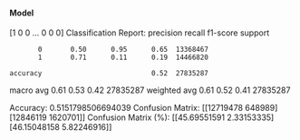 #### Model
[1 0 0 ... 0 0 0]
Classification Report:
              precision    recall  f1-score   support

           0       0.50      0.95      0.65  13368467
           1       0.71      0.11      0.19  14466820

    accuracy                           0.52  27835287
   macro avg       0.61      0.53      0.42  27835287
weighted avg       0.61      0.52      0.41  27835287

Accuracy: 0.5151798506694039
Confusion Matrix:
[[12719478   648989]
 [12846119  1620701]]
Confusion Matrix (%):
[[45.69551591  2.33153335]
 [46.15048158  5.82246916]]
